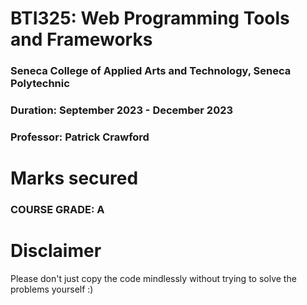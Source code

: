 # BTI325: Web Programming Tools and Frameworks
### Seneca College of Applied Arts and Technology, Seneca Polytechnic <br />
### Duration: September 2023 - December 2023 <br />
### Professor: Patrick Crawford <br />

# Marks secured



### COURSE GRADE: A

# Disclaimer
Please don't just copy the code mindlessly without trying to solve the problems yourself :)

<br><br>
